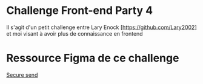 
# Challenge Front-end Party 4

Il s'agit d'un petit challenge entre Lary Enock [https://github.com/Lary2002] et moi visant à avoir plus de connaissance en frontend

# Ressource Figma de ce challenge

[Secure send](https://www.figma.com/design/ggr8LFAexf8FBP2scjW9i9/Secure-Send---Payments-SaaS-landing-page-(Community)?node-id=7-11669&t=myzgyLJPxu7DF7QN-0)